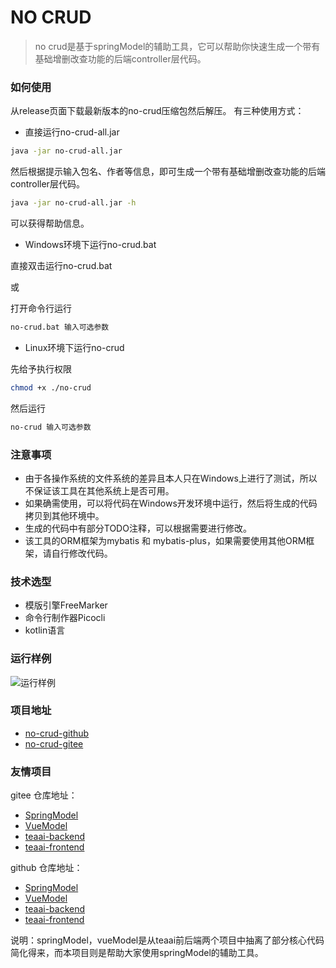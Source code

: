 # NO CRUD

> no crud是基于springModel的辅助工具，它可以帮助你快速生成一个带有基础增删改查功能的后端controller层代码。

### 如何使用

从release页面下载最新版本的no-crud压缩包然后解压。
有三种使用方式：

- 直接运行no-crud-all.jar

```bash
java -jar no-crud-all.jar
```

然后根据提示输入包名、作者等信息，即可生成一个带有基础增删改查功能的后端controller层代码。

```bash
java -jar no-crud-all.jar -h
```

可以获得帮助信息。

- Windows环境下运行no-crud.bat

直接双击运行no-crud.bat

或

打开命令行运行

```bash
no-crud.bat 输入可选参数
```

- Linux环境下运行no-crud

先给予执行权限

```bash
chmod +x ./no-crud
```

然后运行

```bash
no-crud 输入可选参数
```

### 注意事项

- 由于各操作系统的文件系统的差异且本人只在Windows上进行了测试，所以不保证该工具在其他系统上是否可用。
- 如果确需使用，可以将代码在Windows开发环境中运行，然后将生成的代码拷贝到其他环境中。
- 生成的代码中有部分TODO注释，可以根据需要进行修改。
- 该工具的ORM框架为mybatis 和 mybatis-plus，如果需要使用其他ORM框架，请自行修改代码。

### 技术选型

- 模版引擎FreeMarker
- 命令行制作器Picocli
- kotlin语言

### 运行样例

![运行样例](https://2f7171c5.cloudflare-imgbed-bo7.pages.dev/file/1729774833154_Snipaste_2024-10-24_20-59-27.png)

### 项目地址

- [no-crud-github](https://github.com/ColaBlack/nocrud)
- [no-crud-gitee](https://gitee.com/ColaBlack/nocrud)

### 友情项目

gitee 仓库地址：

- [SpringModel](https://gitee.com/colablack/spring-model)
- [VueModel](https://gitee.com/colablack/vue-model)
- [teaai-backend](https://gitee.com/colablack/teaai-backend)
- [teaai-frontend](https://gitee.com/colablack/teaai-frontend)

github 仓库地址：

- [SpringModel](https://github.com/ColaBlack/spring-model)
- [VueModel](https://github.com/ColaBlack/vue-model)
- [teaai-backend](https://github.com/ColaBlack/tea_ai_backend)
- [teaai-frontend](https://github.com/ColaBlack/teaai-frontend)

说明：springModel，vueModel是从teaai前后端两个项目中抽离了部分核心代码简化得来，而本项目则是帮助大家使用springModel的辅助工具。